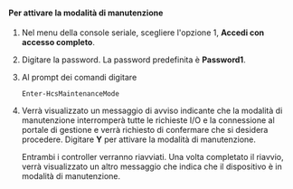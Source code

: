 
#### Per attivare la modalità di manutenzione

1. Nel menu della console seriale, scegliere l'opzione 1, **Accedi con accesso completo**.

2. Digitare la password. La password predefinita è **Password1**.

3. Al prompt dei comandi digitare

     `Enter-HcsMaintenanceMode`

4. Verrà visualizzato un messaggio di avviso indicante che la modalità di manutenzione interromperà tutte le richieste I/O e la connessione al portale di gestione e verrà richiesto di confermare che si desidera procedere. Digitare **Y** per attivare la modalità di manutenzione.

    Entrambi i controller verranno riavviati. Una volta completato il riavvio, verrà visualizzato un altro messaggio che indica che il dispositivo è in modalità di manutenzione.

<!---HONumber=August15_HO6-->